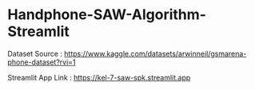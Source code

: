 # Handphone-SAW-Algorithm-Streamlit
Dataset Source : https://www.kaggle.com/datasets/arwinneil/gsmarena-phone-dataset?rvi=1

Streamlit App Link : https://kel-7-saw-spk.streamlit.app
